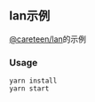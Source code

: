 ## lan示例

[@careteen/lan](https://github.com/careteenL/lan)的示例

### Usage

```shell
yarn install
yarn start
```